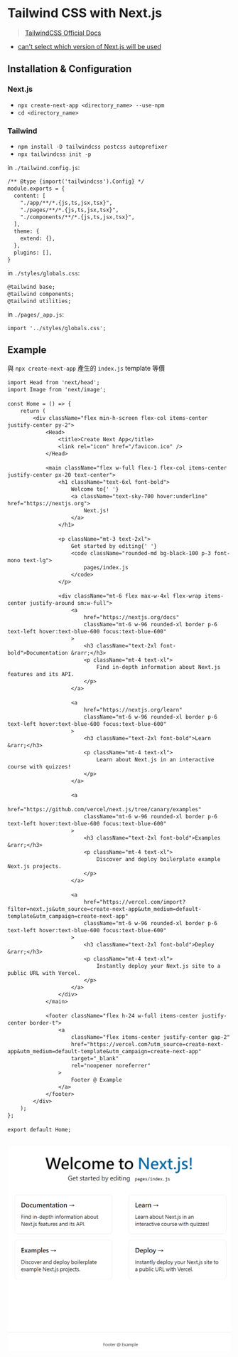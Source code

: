 # Tailwind CSS with Next.js

> [TailwindCSS Official Docs](https://tailwindcss.com/docs/guides/nextjs)

- [can't select which version of Next.js will be used](https://github.com/vercel/next.js/discussions/35794)

## Installation & Configuration

### Next.js

- `npx create-next-app <directory_name> --use-npm`
- `cd <directory_name>`

### Tailwind

- `npm install -D tailwindcss postcss autoprefixer`
- `npx tailwindcss init -p`

in `./tailwind.config.js`:

```
/** @type {import('tailwindcss').Config} */
module.exports = {
  content: [
    "./app/**/*.{js,ts,jsx,tsx}",
    "./pages/**/*.{js,ts,jsx,tsx}",
    "./components/**/*.{js,ts,jsx,tsx}",
  ],
  theme: {
    extend: {},
  },
  plugins: [],
}

```

in `./styles/globals.css`:

```
@tailwind base;
@tailwind components;
@tailwind utilities;
```

in `./pages/_app.js`:

```
import '../styles/globals.css';
```

## Example

與 `npx create-next-app` 產生的 `index.js` template 等價

```
import Head from 'next/head';
import Image from 'next/image';

const Home = () => {
	return (
		<div className="flex min-h-screen flex-col items-center justify-center py-2">
			<Head>
				<title>Create Next App</title>
				<link rel="icon" href="/favicon.ico" />
			</Head>

			<main className="flex w-full flex-1 flex-col items-center justify-center px-20 text-center">
				<h1 className="text-6xl font-bold">
					Welcome to{' '}
					<a className="text-sky-700 hover:underline" href="https://nextjs.org">
						Next.js!
					</a>
				</h1>

				<p className="mt-3 text-2xl">
					Get started by editing{' '}
					<code className="rounded-md bg-black-100 p-3 font-mono text-lg">
						pages/index.js
					</code>
				</p>

				<div className="mt-6 flex max-w-4xl flex-wrap items-center justify-around sm:w-full">
					<a
						href="https://nextjs.org/docs"
						className="mt-6 w-96 rounded-xl border p-6 text-left hover:text-blue-600 focus:text-blue-600"
					>
						<h3 className="text-2xl font-bold">Documentation &rarr;</h3>
						<p className="mt-4 text-xl">
							Find in-depth information about Next.js features and its API.
						</p>
					</a>

					<a
						href="https://nextjs.org/learn"
						className="mt-6 w-96 rounded-xl border p-6 text-left hover:text-blue-600 focus:text-blue-600"
					>
						<h3 className="text-2xl font-bold">Learn &rarr;</h3>
						<p className="mt-4 text-xl">
							Learn about Next.js in an interactive course with quizzes!
						</p>
					</a>

					<a
						href="https://github.com/vercel/next.js/tree/canary/examples"
						className="mt-6 w-96 rounded-xl border p-6 text-left hover:text-blue-600 focus:text-blue-600"
					>
						<h3 className="text-2xl font-bold">Examples &rarr;</h3>
						<p className="mt-4 text-xl">
							Discover and deploy boilerplate example Next.js projects.
						</p>
					</a>

					<a
						href="https://vercel.com/import?filter=next.js&utm_source=create-next-app&utm_medium=default-template&utm_campaign=create-next-app"
						className="mt-6 w-96 rounded-xl border p-6 text-left hover:text-blue-600 focus:text-blue-600"
					>
						<h3 className="text-2xl font-bold">Deploy &rarr;</h3>
						<p className="mt-4 text-xl">
							Instantly deploy your Next.js site to a public URL with Vercel.
						</p>
					</a>
				</div>
			</main>

			<footer className="flex h-24 w-full items-center justify-center border-t">
				<a
					className="flex items-center justify-center gap-2"
					href="https://vercel.com?utm_source=create-next-app&utm_medium=default-template&utm_campaign=create-next-app"
					target="_blank"
					rel="noopener noreferrer"
				>
					Footer @ Example
				</a>
			</footer>
		</div>
	);
};

export default Home;


```

![image](./img/TailwindCSS-NextJS/20221110_nextjs_tailwind.PNG)

